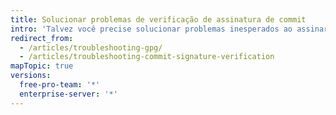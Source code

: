 ```yaml
---
title: Solucionar problemas de verificação de assinatura de commit
intro: 'Talvez você precise solucionar problemas inesperados ao assinar commits localmente para verificação no {{ site.data.variables.product.product_name }}.'
redirect_from:
  - /articles/troubleshooting-gpg/
  - /articles/troubleshooting-commit-signature-verification
mapTopic: true
versions:
  free-pro-team: '*'
  enterprise-server: '*'
---
```


